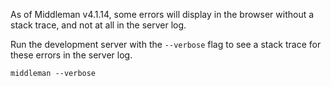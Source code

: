 As of Middleman v4.1.14, some errors will display in the browser without a stack trace, and not at all in the server log.

Run the development server with the `--verbose` flag to see a stack trace for these errors in the server log.

```shell
middleman --verbose
```
